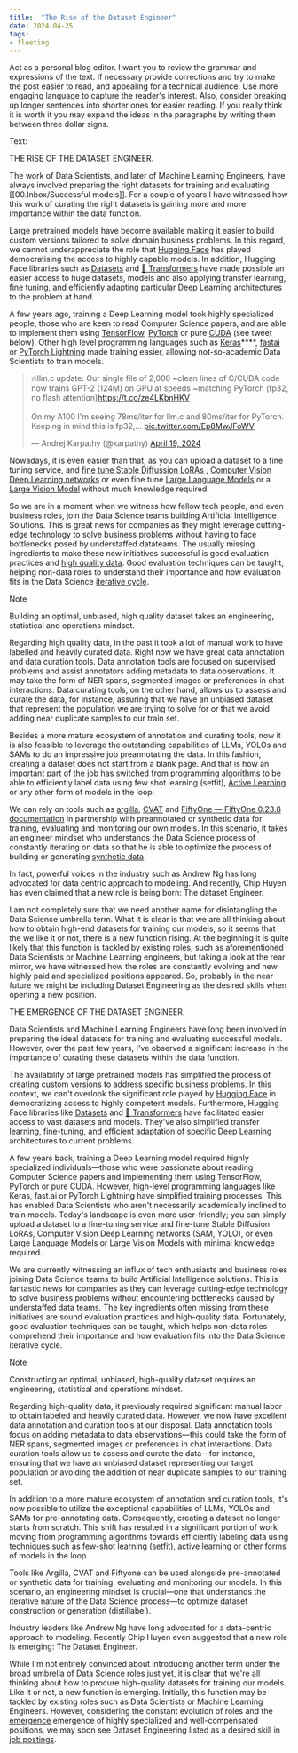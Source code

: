 ```yaml
---
title:  "The Rise of the Dataset Engineer"
date: 2024-04-25
tags: 
- fleeting 
---
```


Act as a personal blog editor. I want you to review the grammar and expressions of the text. If necessary provide corrections and try to make the post easier to read, and appealing for a technical audience. Use more engaging language to capture the reader's interest. Also, consider breaking up longer sentences into shorter ones for easier reading. If you really think it is worth it you may expand the ideas in the paragraphs by writing them between three dollar signs.

Text:



THE RISE OF THE DATASET ENGINEER. 

The work of Data Scientists, and later of Machine Learning Engineers, have always involved preparing the right datasets for training and evaluating [[00.Inbox/Successful models]]. For a couple of years I have witnessed how this work of curating the right datasets is gaining more and more importance within the data function. 

Large pretrained models have become available making it easier to build custom versions tailored to solve domain business problems. In this regard, we cannot underappreciate the role that [Hugging Face](https://huggingface.co/) has played democratising the access to highly capable models. In addition, Hugging Face libraries such as [Datasets](https://huggingface.co/docs/datasets/index) and [🤗 Transformers](https://huggingface.co/docs/transformers/index)  have made possible an easier access to huge datasets, models and also applying transfer learning, fine tuning, and efficiently adapting particular Deep Learning architectures to the problem at hand. 

A few years ago, training a Deep Learning model took highly specialized people, those who are keen to read Computer Science papers, and are able to implement them using [TensorFlow](https://www.tensorflow.org/?hl=es-419), [PyTorch](https://pytorch.org/) or pure [CUDA](https://developer.nvidia.com/cuda-toolkit) (see tweet below). Other high level programming languages such as [Keras](https://keras.io/)****, [fastai](https://docs.fast.ai/) or [PyTorch Lightning](https://lightning.ai/pytorch-lightning) made training easier, allowing not-so-academic Data Scientists to train models. 

<blockquote class="twitter-tweet"><p lang="en" dir="ltr">🔥llm.c update: Our single file of 2,000 ~clean lines of C/CUDA code now trains GPT-2 (124M) on GPU at speeds ~matching PyTorch (fp32, no flash attention)<a href="https://t.co/ze4LKbnHKV">https://t.co/ze4LKbnHKV</a><br><br>On my A100 I&#39;m seeing 78ms/iter for llm.c and 80ms/iter for PyTorch. Keeping in mind this is fp32,… <a href="https://t.co/Ep8MwJFoWV">pic.twitter.com/Ep8MwJFoWV</a></p>&mdash; Andrej Karpathy (@karpathy) <a href="https://twitter.com/karpathy/status/1781387674978533427?ref_src=twsrc%5Etfw">April 19, 2024</a></blockquote> <script async src="https://platform.twitter.com/widgets.js" charset="utf-8"></script>

Nowadays, it is even easier than that, as you can upload a dataset to a fine tuning service, and [fine tune Stable Diffussion LoRAs ](https://replicate.com/guides/stable-diffusion/fine-tuning), [Computer Vision Deep Learning networks](https://encord.com/blog/learn-how-to-fine-tune-the-segment-anything-model-sam/)  or even fine tune [Large Language Models](https://platform.openai.com/docs/guides/fine-tuning) or a [Large Vision Model](https://www.v7labs.com/) without much knowledge required. 

So we are in a moment when we witness how fellow tech people, and even business roles, join the Data Science teams building Artificial Intelligence Solutions. This is great news for companies as they might leverage cutting-edge technology to solve business problems without having to face bottlenecks posed by understaffed datateams. The usually missing ingredients to make these new initiatives successful is good evaluation practices and [high quality data](notes/Ideal%20data%20to%20solve%20a%20problem.md). Good evaluation techniques can be taught, helping non-data roles to understand their importance and how evaluation fits in the Data Science  [iterative cycle](notes/Agile%20for%20Data%20Science.md).

> [!note]
> Building an optimal, unbiased, high quality dataset takes an engineering, statistical and operations mindset.

Regarding high quality data, in the past it took a lot of manual work to have labelled and heavily curated data. Right now we have great data annotation and data curation tools. Data annotation tools are focused on supervised problems and assist annotators adding metadata to data observations. It may take the form of NER spans, segmented images or preferences in chat interactions. Data curating tools, on the other hand, allows us to assess and curate the data, for instance, assuring that we have an unbiased dataset that represent the population we are trying to solve for or that we avoid adding near duplicate samples to our train set.

Besides a more mature ecosystem of annotation and curating tools, now it is also feasible to leverage the outstanding capabilities of LLMs, YOLOs and SAMs to do an impressive job preannotating the data. In this fashion, creating a dataset does not start from a blank page. And that is how an important part of the job has switched from programming algorithms to be able to efficiently label data using few shot learning (setfit), [Active Learning](https://docs.argilla.io/en/latest/practical_guides/annotation_workflows/active_learning.html) or any other form of models in the loop. 

We can rely on tools such as [argilla](https://argilla.io/), [CVAT](https://www.cvat.ai/) and [FiftyOne — FiftyOne 0.23.8 documentation](https://docs.voxel51.com/) in partnership with preannotated or synthetic data for training, evaluating and monitoring our own models. In this scenario, it takes an engineer mindset who understands the Data Science process of constantly iterating on data so that he is able to optimize the process of building or generating [synthetic data](https://distilabel.argilla.io/latest/). 

In fact, powerful voices in the industry such as Andrew Ng has long advocated for data centric approach to modeling. And recently, Chip Huyen has even claimed that a new role is being born: The dataset Engineer.

I am not completely sure that we need another name for disintangling the Data Science umbrella term. What it is clear is that we are all thinking about how to obtain high-end datasets for training our models, so it seems that the we like it or not, there is a new function rising. At the beginning it is quite likely that this function is tackled by existing roles, such as aforementioned Data Scientists or Machine Learning engineers, but taking a look at the rear mirror, we have witnessed how the roles are constantly evolving and new highly paid and specialized positions appeared. So, probably in the near future we might be including Dataset Engineering as the desired skills when opening a new position. 

 

THE EMERGENCE OF THE DATASET ENGINEER.

Data Scientists and Machine Learning Engineers have long been involved in preparing the ideal datasets for training and evaluating successful models. However, over the past few years, I've observed a significant increase in the importance of curating these datasets within the data function.

The availability of large pretrained models has simplified the process of creating custom versions to address specific business problems. In this context, we can't overlook the significant role played by [Hugging Face](https://huggingface.co/) in democratizing access to highly competent models. Furthermore, Hugging Face libraries like [Datasets](https://huggingface.co/docs/datasets/index) and [🤗 Transformers](https://huggingface.co/docs/transformers/index) have facilitated easier access to vast datasets and models. They've also simplified transfer learning, fine-tuning, and efficient adaptation of specific Deep Learning architectures to current problems.

A few years back, training a Deep Learning model required highly specialized individuals—those who were passionate about reading Computer Science papers and implementing them using TensorFlow, PyTorch or pure CUDA. However, high-level programming languages like Keras, fast.ai or PyTorch Lightning have simplified training processes. This has enabled Data Scientists who aren't necessarily academically inclined to train models. Today's landscape is even more user-friendly; you can simply upload a dataset to a fine-tuning service and fine-tune Stable Diffusion LoRAs, Computer Vision Deep Learning networks (SAM, YOLO), or even Large Language Models or Large Vision Models with minimal knowledge required.

We are currently witnessing an influx of tech enthusiasts and business roles joining Data Science teams to build Artificial Intelligence solutions. This is fantastic news for companies as they can leverage cutting-edge technology to solve business problems without encountering bottlenecks caused by understaffed data teams. The key ingredients often missing from these initiatives are sound evaluation practices and high-quality data. Fortunately, good evaluation techniques can be taught, which helps non-data roles comprehend their importance and how evaluation fits into the Data Science iterative cycle.

> [!note]
> Constructing an optimal, unbiased, high-quality dataset requires an engineering, statistical and operations mindset.

Regarding high-quality data, it previously required significant manual labor to obtain labeled and heavily curated data. However, we now have excellent data annotation and curation tools at our disposal. Data annotation tools focus on adding metadata to data observations—this could take the form of NER spans, segmented images or preferences in chat interactions. Data curation tools allow us to assess and curate the data—for instance, ensuring that we have an unbiased dataset representing our target population or avoiding the addition of near duplicate samples to our training set.

In addition to a more mature ecosystem of annotation and curation tools, it's now possible to utilize the exceptional capabilities of LLMs, YOLOs and SAMs for pre-annotating data. Consequently, creating a dataset no longer starts from scratch. This shift has resulted in a significant portion of work moving from programming algorithms towards efficiently labeling data using techniques such as few-shot learning (setfit), active learning or other forms of models in the loop.

Tools like Argilla, CVAT and Fiftyone can be used alongside pre-annotated or synthetic data for training, evaluating and monitoring our models. In this scenario, an engineering mindset is crucial—one that understands the iterative nature of the Data Science process—to optimize dataset construction or generation (distillabel).

Industry leaders like Andrew Ng have long advocated for a data-centric approach to modeling. Recently Chip Huyen even suggested that a new role is emerging: The Dataset Engineer.

While I'm not entirely convinced about introducing another term under the broad umbrella of Data Science roles just yet, it is clear that we're all thinking about how to procure high-quality datasets for training our models. Like it or not, a new function is emerging. Initially, this function may be tackled by existing roles such as Data Scientists or Machine Learning Engineers. However, considering the constant evolution of roles and the [emergence](notes/Data%20Science%20job%20crafting.md) emergence of highly specialized and well-compensated positions, we may soon see Dataset Engineering listed as a desired skill in [job postings](notes/Como%20contratar%20DS%20y%20no%20desesperar%20en%20el%20intento.md).





